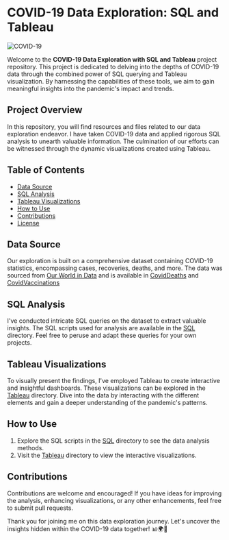 # COVID-19 Data Exploration: SQL and Tableau

![COVID-19](https://yourimageurl.com)

Welcome to the **COVID-19 Data Exploration with SQL and Tableau** project repository. This project is dedicated to delving into the depths of COVID-19 data through the combined power of SQL querying and Tableau visualization. By harnessing the capabilities of these tools, we aim to gain meaningful insights into the pandemic's impact and trends.

## Project Overview

In this repository, you will find resources and files related to our data exploration endeavor. I have taken COVID-19 data and applied rigorous SQL analysis to unearth valuable information. The culmination of our efforts can be witnessed through the dynamic visualizations created using Tableau.

## Table of Contents

- [Data Source](#data-source)
- [SQL Analysis](#sql-analysis)
- [Tableau Visualizations](#tableau-visualizations)
- [How to Use](#how-to-use)
- [Contributions](#contributions)
- [License](#license)

## Data Source

Our exploration is built on a comprehensive dataset containing COVID-19 statistics, encompassing cases, recoveries, deaths, and more. The data was sourced from [Our World in Data](https://ourworldindata.org/covid-deaths) and is available in [CovidDeaths](CovidDeaths.xlsx) and [CovidVaccinations](CovidVaccinations.xlsx)

## SQL Analysis

I've conducted intricate SQL queries on the dataset to extract valuable insights. The SQL scripts used for analysis are available in the [SQL](SQL) directory. Feel free to peruse and adapt these queries for your own projects.

## Tableau Visualizations

To visually present the findings, I've employed Tableau to create interactive and insightful dashboards. These visualizations can be explored in the [Tableau](Tableau) directory. Dive into the data by interacting with the different elements and gain a deeper understanding of the pandemic's patterns.

## How to Use

1. Explore the SQL scripts in the [SQL](SQL) directory to see the data analysis methods.
2. Visit the [Tableau](Tableau) directory to view the interactive visualizations.

## Contributions

Contributions are welcome and encouraged! If you have ideas for improving the analysis, enhancing visualizations, or any other enhancements, feel free to submit pull requests. 

Thank you for joining me on this data exploration journey. Let's uncover the insights hidden within the COVID-19 data together! 📊🌍🦠
